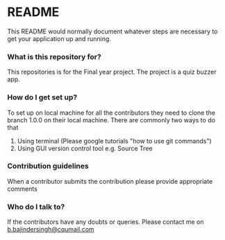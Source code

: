 # README #

This README would normally document whatever steps are necessary to get your application up and running.

### What is this repository for? ###

This repositories is for the Final year project.
The project is a quiz buzzer app.

### How do I get set up? ###

To set up on local machine for all the contributors they need to clone the branch 1.0.0 on their local machine. There are commonly two ways to do that
1. Using terminal (Please google tutorials "how to use git commands")
2. Using GUI version control tool e.g. Source Tree
### Contribution guidelines ###

When a contributor submits the contribution please provide appropriate comments

### Who do I talk to? ###
If the contributors have any doubts or queries. Please contact me on b.bajindersingh@cqumail.com